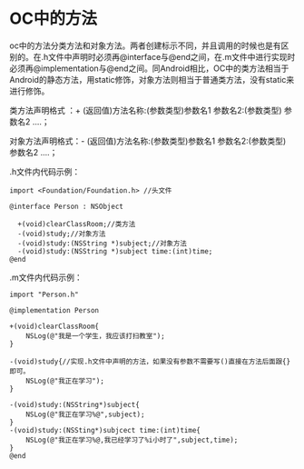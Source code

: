 # OC中的方法

oc中的方法分类方法和对象方法。两者创建标示不同，并且调用的时候也是有区别的。在.h文件中声明时必须再@interface与@end之间，在.m文件中进行实现时必须再@implementation与@end之间。同Android相比，OC中的类方法相当于Android的静态方法，用static修饰，对象方法则相当于普通类方法，没有static来进行修饰。

类方法声明格式 ：+ \(返回值\)方法名称:\(参数类型\)参数名1 参数名2:\(参数类型\) 参数名2 ....；

对象方法声明格式：- \(返回值\)方法名称:\(参数类型\)参数名1 参数名2:\(参数类型\) 参数名2 ....；

.h文件内代码示例：

```
import <Foundation/Foundation.h> //头文件 

@interface Person : NSObject

  +(void)clearClassRoom;//类方法
  -(void)study;//对象方法
  -(void)study:(NSString *)subject;//对象方法
  -(void)study:(NSString *)subject time:(int)time;
@end
```

.m文件内代码示例：

```
import "Person.h"

@implementation Person

+(void)clearClassRoom{
    NSLog(@"我是一个学生，我应该打扫教室");
}

-(void)study{//实现.h文件中声明的方法，如果没有参数不需要写()直接在方法后面跟{}即可。
    NSLog(@"我正在学习");
}

-(void)study:(NSString*)subject{
    NSLog(@"我正在学习%@",subject);
}
-(void)study:(NSSting*)subjcect time:(int)time{
    NSLog(@"我正在学习%@,我已经学习了%i小时了",subject,time);
}
@end
```



